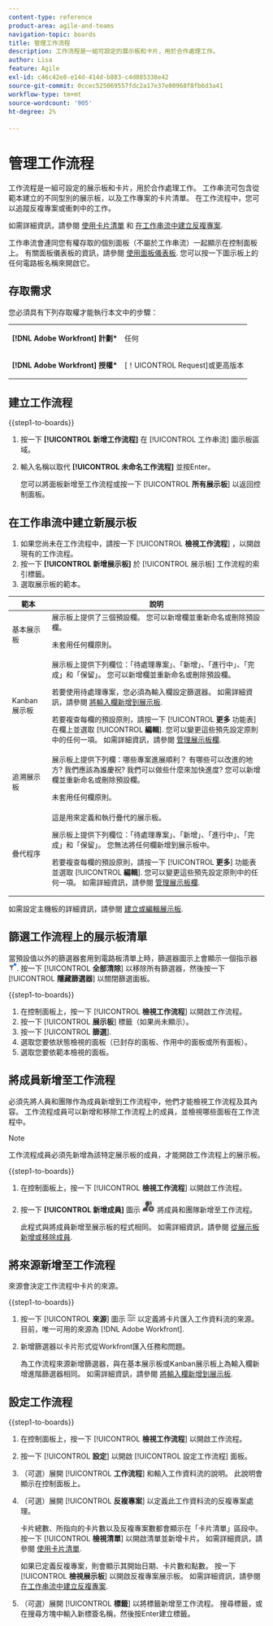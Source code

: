 ```yaml
---
content-type: reference
product-area: agile-and-teams
navigation-topic: boards
title: 管理工作流程
description: 工作流程是一組可設定的展示板和卡片，用於合作處理工作。
author: Lisa
feature: Agile
exl-id: c46c42e8-e14d-414d-b883-c4d885338e42
source-git-commit: 0ccec525069557fdc2a17e37e00968f8fb6d3a41
workflow-type: tm+mt
source-wordcount: '905'
ht-degree: 2%

---
```


# 管理工作流程

工作流程是一組可設定的展示板和卡片，用於合作處理工作。 工作串流可包含從範本建立的不同型別的展示板，以及工作專案的卡片清單。 在工作流程中，您可以追蹤反複專案或衝刺中的工作。

如需詳細資訊，請參閱 [使用卡片清單](/help/quicksilver/agile/use-boards-agile-planning-tools/use-card-list.md) 和 [在工作串流中建立反複專案](/help/quicksilver/agile/use-boards-agile-planning-tools/create-an-iteration-in-workstream.md).

工作串流會連同您有權存取的個別面板（不屬於工作串流）一起顯示在控制面板上。 有關面板儀表板的資訊，請參閱 [使用面板儀表板](/help/quicksilver/agile/get-started-with-boards/use-boards-page.md). 您可以按一下圖示板上的任何電路板名稱來開啟它。

## 存取需求

您必須具有下列存取權才能執行本文中的步驟：

<table style="table-layout:auto"> 
 <col> 
 </col> 
 <col> 
 </col> 
 <tbody> 
  <tr> 
   <td role="rowheader"><strong>[!DNL Adobe Workfront] 計劃*</strong></td> 
   <td> <p>任何</p> </td> 
  </tr> 
  <tr> 
   <td role="rowheader"><strong>[!DNL Adobe Workfront] 授權*</strong></td> 
   <td> <p>[！UICONTROL Request]或更高版本</p> </td> 
  </tr> 
 </tbody> 
</table>

## 建立工作流程

{{step1-to-boards}}

1. 按一下 **[!UICONTROL 新增工作流程]** 在 [!UICONTROL 工作串流] 圖示板區域。
1. 輸入名稱以取代 **[!UICONTROL 未命名工作流程]** 並按Enter。

   您可以將面板新增至工作流程或按一下 [!UICONTROL **所有展示板**] 以返回控制面板。

## 在工作串流中建立新展示板

1. 如果您尚未在工作流程中，請按一下 [!UICONTROL **檢視工作流程**] ，以開啟現有的工作流程。
1. 按一下 **[!UICONTROL 新增展示板]** 於 [!UICONTROL 展示板] 工作流程的索引標籤。
1. 選取展示板的範本。

| 範本 | 說明 |
|---------|----------|
| 基本展示板 | 展示板上提供了三個預設欄。 您可以新增欄並重新命名或刪除預設欄。 <p>未套用任何欄原則。 |
| Kanban 展示板 | 展示板上提供下列欄位：「待處理專案」、「新增」、「進行中」、「完成」和「保留」。 您可以新增欄並重新命名或刪除預設欄。<p>若要使用待處理專案，您必須為輸入欄設定篩選器。 如需詳細資訊，請參閱 [將輸入欄新增到展示板](/help/quicksilver/agile/use-boards-agile-planning-tools/add-intake-column-to-board.md). <p>若要複查每欄的預設原則，請按一下 [!UICONTROL **更多** 功能表] 在欄上並選取 [!UICONTROL **編輯**]. 您可以變更這些預先設定原則中的任何一項。 如需詳細資訊，請參閱 [管理展示板欄](/help/quicksilver/agile/get-started-with-boards/manage-board-columns.md). |
| 追溯展示板 | 展示板上提供下列欄：哪些專案進展順利？ 有哪些可以改進的地方? 我們應該為誰慶祝? 我們可以做些什麼來加快進度? 您可以新增欄並重新命名或刪除預設欄。 <p>未套用任何欄原則。 |
| 疊代程序 | 這是用來定義和執行疊代的展示板。 <p>展示板上提供下列欄位：「待處理專案」、「新增」、「進行中」、「完成」和「保留」。 您無法將任何欄新增到展示板中。 <p>若要複查每欄的預設原則，請按一下 [!UICONTROL **更多**] 功能表並選取 [!UICONTROL **編輯**]. 您可以變更這些預先設定原則中的任何一項。 如需詳細資訊，請參閱 [管理展示板欄](/help/quicksilver/agile/get-started-with-boards/manage-board-columns.md). |

如需設定主機板的詳細資訊，請參閱 [建立或編輯展示板](/help/quicksilver/agile/get-started-with-boards/create-edit-board.md).

## 篩選工作流程上的展示板清單

當預設值以外的篩選器套用到電路板清單上時，篩選器圖示上會顯示一個指示器 ![已套用篩選器](assets/boards-filterapplied-30x30.png). 按一下 [!UICONTROL **全部清除**] 以移除所有篩選器，然後按一下 [!UICONTROL **隱藏篩選器**] 以關閉篩選面板。

{{step1-to-boards}}

1. 在控制面板上，按一下 [!UICONTROL **檢視工作流程**] 以開啟工作流程。
1. 按一下 [!UICONTROL **展示板**] 標籤（如果尚未顯示）。
1. 按一下 [!UICONTROL **篩選**].
1. 選取您要依狀態檢視的面板（已封存的面板、作用中的面板或所有面板）。
1. 選取您要依範本檢視的面板。

## 將成員新增至工作流程

必須先將人員和團隊作為成員新增到工作流程中，他們才能檢視工作流程及其內容。 工作流程成員可以新增和移除工作流程上的成員，並檢視哪些面板在工作流程中。

>[!NOTE]
>
>工作流程成員必須先新增為該特定展示板的成員，才能開啟工作流程上的展示板。

{{step1-to-boards}}

1. 在控制面板上，按一下 [!UICONTROL **檢視工作流程**] 以開啟工作流程。
1. 按一下 **[!UICONTROL 新增成員]** 圖示 ![新增成員](assets/boards-addmember-spectrum-25x25.png) 將成員和團隊新增至工作流程。

   此程式與將成員新增至展示板的程式相同。 如需詳細資訊，請參閱 [從展示板新增或移除成員](/help/quicksilver/agile/get-started-with-boards/add-members-to-board.md).

## 將來源新增至工作流程

來源會決定工作流程中卡片的來源。

{{step1-to-boards}}

1. 按一下 [!UICONTROL **來源**] 圖示 ![「來源」圖示](assets/sources-icon.png) 以定義將卡片匯入工作資料流的來源。 目前，唯一可用的來源為 [!DNL Adobe Workfront].
1. 新增篩選器以卡片形式從Workfront匯入任務和問題。

   為工作流程來源新增篩選器，與在基本展示板或Kanban展示板上為輸入欄新增進階篩選器相同。 如需詳細資訊，請參閱 [將輸入欄新增到展示板](/help/quicksilver/agile/use-boards-agile-planning-tools/add-intake-column-to-board.md).

## 設定工作流程

{{step1-to-boards}}

1. 在控制面板上，按一下 [!UICONTROL **檢視工作流程**] 以開啟工作流程。
1. 按一下 [!UICONTROL **設定**] 以開啟 [!UICONTROL 設定工作流程] 面板。
1. （可選）展開 [!UICONTROL **工作流程**] 和輸入工作資料流的說明。 此說明會顯示在控制面板上。
1. （可選）展開 [!UICONTROL **反複專案**] 以定義此工作資料流的反複專案處理。

   卡片總數、所指向的卡片數以及反複專案數都會顯示在「卡片清單」區段中。 按一下 [!UICONTROL **檢視清單**] 以開啟清單並新增卡片。 如需詳細資訊，請參閱 [使用卡片清單](/help/quicksilver/agile/use-boards-agile-planning-tools/use-card-list.md).

   如果已定義反複專案，則會顯示其開始日期、卡片數和點數。 按一下 [!UICONTROL **檢視展示板**] 以開啟反複專案展示板。 如需詳細資訊，請參閱 [在工作串流中建立反複專案](/help/quicksilver/agile/use-boards-agile-planning-tools/create-an-iteration-in-workstream.md).

1. （可選）展開 [!UICONTROL **標籤**] 以將標籤新增至工作流程。 搜尋標籤，或在搜尋方塊中輸入新標簽名稱，然後按Enter建立標籤。
